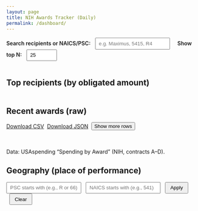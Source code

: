 ```yaml
---
layout: page
title: NIH Awards Tracker (Daily)
permalink: /dashboard/
---
```


<div class="prose">
  <div style="margin: 1rem 0;">
    <label for="search" style="font-weight:600;">Search recipients or NAICS/PSC:</label>
    <input id="search" type="text" placeholder="e.g. Maximus, 5415, R4" style="margin-left:.5rem; padding:.35rem .5rem;">
    <label for="topn" style="margin-left:1rem; font-weight:600;">Show top N:</label>
    <input id="topn" type="number" value="25" min="1" max="200" style="width:5rem; margin-left:.5rem; padding:.35rem .5rem;">
  </div>

  <div style="display:flex; gap:2rem; flex-wrap:wrap;">
    <div style="flex:1; min-width:320px;">
      <h2>Top recipients (by obligated amount)</h2>
      <div id="topRecipients"></div>
    </div>
  </div>

<h2 style="margin-top:2rem;">Recent awards (raw)</h2>

<div class="card">
  <div id="summary" class="muted" style="margin:.5rem 0;"></div>

  <div style="display:flex; gap:.5rem; align-items:center; margin-bottom:.5rem;">
    <a class="pill" href="{{ '/data/nih_awards_last_90d.csv' | relative_url }}">Download CSV</a>
    <a class="pill" href="{{ '/data/nih_awards_last_90d.json' | relative_url }}">Download JSON</a>
    <button id="showMore" class="pill">Show more rows</button>
  </div>

  <div style="overflow:auto;">
    <table id="awardsTable" class="table" style="min-width:1000px;">
      <thead></thead>
      <tbody></tbody>
    </table>
  </div>

  <div class="muted" style="margin-top:.5rem;">
    Data: USAspending “Spending by Award” (NIH, contracts A–D).
  </div>
</div>


  <h2>Geography (place of performance)</h2>
  <div style="margin: .5rem 0;">
    <input id="pscPrefix" placeholder="PSC starts with (e.g., R or 66)" style="padding:.35rem .5rem;">
    <input id="naicsPrefix" placeholder="NAICS starts with (e.g., 541)" style="padding:.35rem .5rem; margin-left:.5rem;">
    <button id="applyFilters" style="margin-left:.5rem; padding:.35rem .75rem;">Apply</button>
    <button id="clearFilters" style="margin-left:.5rem; padding:.35rem .75rem;">Clear</button>
  </div>
  <div id="usMap" style="height:520px;"></div>
</div>

<!-- Load libs (CDN is fine for Pages) -->
<script src="https://cdn.jsdelivr.net/npm/d3@7"></script>
<script src="https://cdn.plot.ly/plotly-2.35.2.min.js"></script>

<!-- Your app code -->
<script>
  window.APP_CONFIG = {
    // point to your snapshots; relative_url respects baseurl in prod
    awardsCsv: "{{ '/data/nih_awards_last_90d.csv' | relative_url }}",
    topRecipientsCsv: "{{ '/data/nih_top_recipients_last_90d_enriched.csv' | relative_url }}"
  };
</script>
<script src="{{ '/assets/js/app.js' | relative_url }}"></script>
